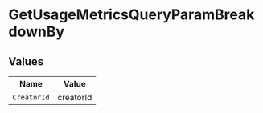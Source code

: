 # GetUsageMetricsQueryParamBreakdownBy


## Values

| Name        | Value       |
| ----------- | ----------- |
| `CreatorId` | creatorId   |